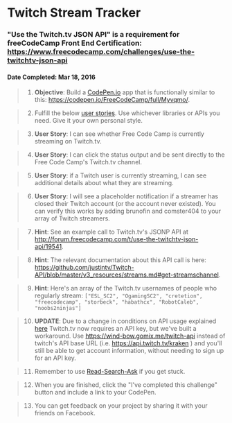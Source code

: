# **Twitch Stream Tracker**
### **"Use the Twitch.tv JSON API"** is a requirement for freeCodeCamp Front End Certification: https://www.freecodecamp.com/challenges/use-the-twitchtv-json-api
#### **Date Completed**: Mar 18, 2016

>1. **Objective**: Build a [CodePen.io]('https://codepen.io') app that is functionally similar to this: https://codepen.io/FreeCodeCamp/full/Myvqmo/.

>2. Fulfill the below [user stories]('https://en.wikipedia.org/wiki/User_story'). Use whichever libraries or APIs you need. Give it your own personal style.

>3. **User Story**: I can see whether Free Code Camp is currently streaming on Twitch.tv.

>4. **User Story**: I can click the status output and be sent directly to the Free Code Camp's Twitch.tv channel.

>5. **User Story**: if a Twitch user is currently streaming, I can see additional details about what they are streaming.

>6. **User Story**: I will see a placeholder notification if a streamer has closed their Twitch account (or the account never existed). You can verify this works by adding brunofin and comster404 to your array of Twitch streamers.

>7. **Hint**: See an example call to Twitch.tv's JSONP API at http://forum.freecodecamp.com/t/use-the-twitchtv-json-api/19541.

>8. **Hint**: The relevant documentation about this API call is here: https://github.com/justintv/Twitch-API/blob/master/v3_resources/streams.md#get-streamschannel.

>9. **Hint**: Here's an array of the Twitch.tv usernames of people who regularly stream: `["ESL_SC2", "OgamingSC2", "cretetion", "freecodecamp", "storbeck", "habathcx", "RobotCaleb", "noobs2ninjas"]`

>10. **UPDATE**: Due to a change in conditions on API usage explained [here]('https://blog.twitch.tv/client-id-required-for-kraken-api-calls-afbb8e95f843#.f8hipkht1') Twitch.tv now requires an API key, but we've built a workaround. Use https://wind-bow.gomix.me/twitch-api instead of twitch's API base URL (i.e. https://api.twitch.tv/kraken ) and you'll still be able to get account information, without needing to sign up for an API key.

>11. Remember to use [Read-Search-Ask]('https://github.com/FreeCodeCamp/freecodecamp/wiki/FreeCodeCamp-Get-Help') if you get stuck.

>12. When you are finished, click the "I've completed this challenge" button and include a link to your CodePen.

>13. You can get feedback on your project by sharing it with your friends on Facebook.
